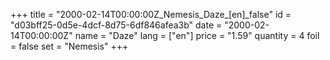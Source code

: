 +++
title = "2000-02-14T00:00:00Z_Nemesis_Daze_[en]_false"
id = "d03bff25-0d5e-4dcf-8d75-6df846afea3b"
date = "2000-02-14T00:00:00Z"
name = "Daze"
lang = ["en"]
price = "1.59"
quantity = 4
foil = false
set = "Nemesis"
+++

